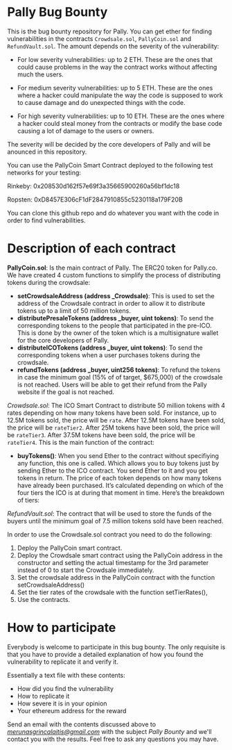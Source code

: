# Pally Bug Bounty
This is the bug bounty repository for Pally. You can get ether for finding vulnerabilities
in the contracts `Crowdsale.sol`, `PallyCoin.sol` and `RefundVault.sol`. The amount depends
on the severity of the vulnerability:

- For low severity vulnerabilities: up to 2 ETH. These are the ones that could cause problems
in the way the contract works without affecting much the users.

- For medium severity vulnerabilities: up to 5 ETH. These are the ones where a hacker could
manipulate the way the code is supposed to work to cause damage and do unexpected things with the code.

- For high severity vulnerabilities: up to 10 ETH. These are the ones where a hacker could
steal money from the contracts or modify the base code causing a lot of damage to the users or owners.

The severity will be decided by the core developers of Pally and will be anounced in this repository.

You can use the PallyCoin Smart Contract deployed to the following test networks for your testing:

Rinkeby:
0x208530d162f57e69f3a35665900260a56bf1dc18

Ropsten:
0xD8457E306cF1dF2847910855c5230118a179F20B

You can clone this github repo and do whatever you want with the code in order to find vulnerabilities.

# Description of each contract
**PallyCoin.sol**: Is the main contract of Pally. The ERC20 token for Pally.co.
We have created 4 custom functions to simplify the process of distributing tokens during the crowdsale:
-	**setCrowdsaleAddress (address \_Crowdsale)**: This is used to set the address of the Crowdsale contract in order to allow it to distribute tokens up to a limit of 50 million tokens.
-	**distributePresaleTokens (address \_buyer, uint tokens)**: To send the corresponding tokens to the people that participated in the pre-ICO. This is done by the owner of the token which is a multisignature wallet for the core developers of Pally.
-	**distributeICOTokens (address \_buyer, uint tokens)**: To send the corresponding tokens when a user purchases tokens during the crowdsale.
-	**refundTokens (address \_buyer, uint256 tokens)**: To refund the tokens in case the minimum goal (15% of of target, $675,000) of the crowdsale is not reached. Users will be able to get their refund from the Pally website if the goal is not reached.

*Crowdsale.sol*: The ICO Smart Contract to distribute 50 million tokens with 4 rates depending on how many tokens have been sold.
For instance, up to 12.5M tokens sold, the price will be `rate`.
After 12.5M tokens have been sold, the price will be `rateTier2`.
After 25M tokens have been sold, the price will be `rateTier3`.
After 37.5M tokens have been sold, the price will be `rateTier4`.
This is the main function of the contract:
-	**buyTokens()**: When you send Ether to the contract without specifiying any function, this one is called. Which allows you to buy tokens just by sending Ether to the ICO contract. You send Ether to it and you get tokens in return. The price of each token depends on how many tokens have already been purchased. It’s calculated depending on which of the four tiers the ICO is at during that moment in time. Here’s the breakdown of tiers:

*RefundVault.sol*: The contract that will be used to store the funds of the buyers until the minimum goal of 7.5 million tokens sold have been reached.

In order to use the Crowdsale.sol contract you need to do the following:
1. Deploy the PallyCoin smart contract.
2. Deploy the Crowdsale smart contract using the PallyCoin address in the constructor and setting the actual timestamp for the 3rd parameter instead of 0 to start the Crowdsale immediately.
3. Set the crowdsale address in the PallyCoin contract with the function setCrowdsaleAddress()
4. Set the tier rates of the crowdsale with the function setTierRates(),
5. Use the contracts.

# How to participate
Everybody is welcome to participate in this bug bounty. The only requisite is that you have to
provide a detailed explanation of how you found the vulnerability to replicate it and verify it.

Essentially a text file with these contents:
- How did you find the vulnerability
- How to replicate it
- How severe it is in your opinion
- Your ethereum address for the reward

Send an email with the contents discussed above to *merunasgrincalaitis@gmail.com* with the subject *Pally Bounty*
and we'll contact you with the results. Feel free to ask any questions you may have.
